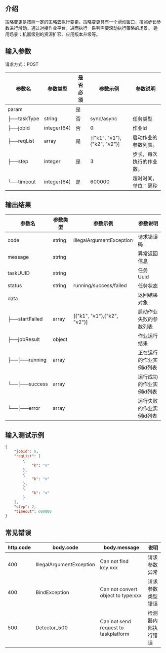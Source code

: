 ## 介绍
策略变更是按照一定的策略去执行变更。策略变更具有一个滑动窗口，按照步长参数进行滑动。通过对接作业平台，进而执行一系列需要滚动执行策略的场景。
适用场景：机器级别的资源扩容、应用版本升级等。
## 输入参数
请求方式：POST

| 参数名 | 参数类型 | 是否必须 | 参数示例 | 参数说明 |
| --- | --- | --- | --- | --- |
| param |  | 是 | ​|  |
| ├──taskType | string | 否 | sync/async | 任务类型 |
| ├──jobId | integer(64) | 否 | 0 | 作业id |
| ├──reqList | array | 是 | \[{"k1", "v1"},{"k2", "v2"}] | 启动作业的参数列表。 |
| ├──step | integer | 是 | 3 | 步长，每次执行的作业数。 |
| └──timeout | integer(64) | 是 | 600000 | 超时时间，单位：毫秒 |

## 输出结果
| 参数名 | 参数类型 | 参数示例 | 参数说明 |
| --- | --- | --- | --- |
| code | string | IllegalArgumentException | 请求错误码 |
| message | string |  | 异常返回信息 |
| taskUUID | string |  | 任务Uuid |
| status | string | running/success/failed | 任务状态 |
| data |  | ​| 返回结果对象 |
| ├──startFailed | array | \[{"k1", "v1"},{"k2", "v2"}] | 启动作业失败的参数列表 |
| ├──jobResult | object | ​| 作业运行结果 |
| ├──├──running | array |  | 正在运行的作业实例id列表 |
| └──├──success | array |  | 运行成功的作业实例id列表 |
| └──├──error | array |  | 运行失败的作业实例id列表 |

## 输入测试示例
```json
{
    "jobId": 0,
    "reqList": [
        {
            "k": "v"
        },
        {
            "k": "v"
        },
        {
            "k": "v"
        }
    ],
    "step": 2,
    "timeout": 600000
}
```
## 常见错误
| http.code | body.code | body.message | 说明 |
| --- | --- | --- | --- |
| 400 | IllegalArgumentException | Can not find key:xxx | 请求参数异常 |
| 400 | BindException | Can not convert object to type:xxx | 请求参数类型错误 |
| 500 | Detector_500 | Can not send request to taskplatform | 检测器内部执行错误 |


